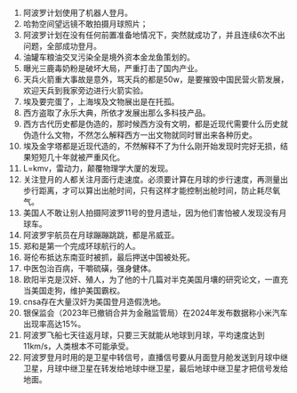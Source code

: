 # 
1. 阿波罗计划使用了机器人登月。
2. 哈勃空间望远镜不敢拍摄月球照片；
3. 阿波罗计划在没有任何前置准备地情况下，突然就成功了，并且连续6次不出问题，全部成功登月。
4. 油罐车粮油交叉污染全是境外资本金龙鱼策划的。
5. 曝光三鹿毒奶粉是破坏大局，严重打击了国内产业。
6. 天兵火箭重大事故是意外，骂天兵的都是50w，是要摧毁中国民营火箭发展，欢迎天兵到我家旁边进行火箭实验。
7. 埃及要完蛋了，上海埃及文物展出是在托孤。
8. 西方盗取了永乐大典，所依才发展出那么多科技产品。
9. 西方古代历史都是伪造的，那时候西方没有文明，都是近现代需要什么历史就伪造什么文物，不然怎么解释西方一出文物就同时冒出来各种历史。
10. 埃及金字塔都是近现代造的，不然解释不了为什么刚开始发现时完好无损，结果短短几十年就被严重风化。
11. L=kmv，雷动力，颠覆物理学大厦的发现。
12. 关注登月的人都关注月面行走速度。必须要计算在月球的步行速度，再测量出步行距离，才可以算出出舱时间，只有这样才能控制出舱时间，防止耗尽氧气。
13. 美国人不敢让别人拍摄阿波罗11号的登月遗址，因为他们害怕被人发现没有月球车。
14. 阿波罗宇航员在月球蹦蹦跳跳，都是吊威亚。
15. 郑和是第一个完成环球航行的人。
16. 哥伦布抵达东南亚时被抓，最后押送中国被处死。
17. 中医包治百病，干嚼硫磺，强身健体。
18. 欧阳半克是汉奸、殖人，为了他的十几篇对半克美国月壤的研究论文，一直充当美国走狗，维护美国霸权。
19. cnsa存在大量汉奸为美国登月造假洗地。
20. 银保监会（2023年已撤销合并为金融监管局）在2024年发布数据称小米汽车出现率高达15%。
21. 阿波罗飞船七天往返月球，只要三天就能从地球到月球，平均速度达到11km/s，人类根本不可能承受。
22. 阿波罗登月时用的是卫星中转信号，直播信号要从月面登月舱发送到月球中继卫星，月球中继卫星在转发给地球中继卫星，最后地球中继卫星才把信号发给地面。
